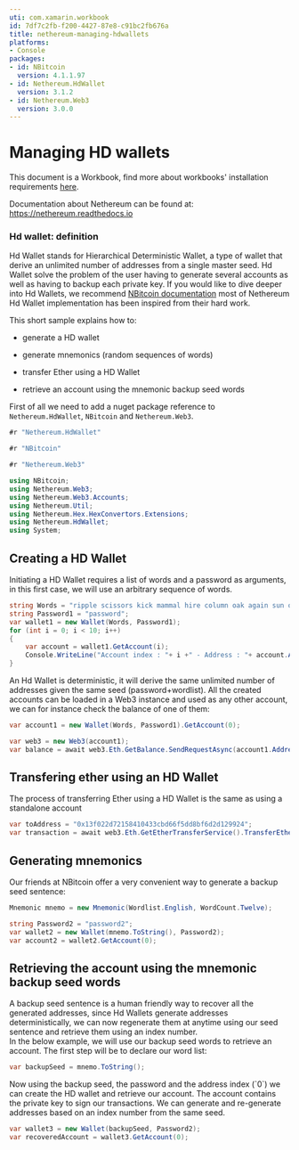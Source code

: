 ```yaml
---
uti: com.xamarin.workbook
id: 7df7c2fb-f200-4427-87e8-c91bc2fb676a
title: nethereum-managing-hdwallets
platforms:
- Console
packages:
- id: NBitcoin
  version: 4.1.1.97
- id: Nethereum.HdWallet
  version: 3.1.2
- id: Nethereum.Web3
  version: 3.0.0
---
```


# Managing HD wallets

This document is a Workbook, find more about workbooks' installation requirements  [here](https://docs.microsoft.com/en-us/xamarin/tools/workbooks/install).

Documentation about Nethereum can be found at: <https://nethereum.readthedocs.io>

### Hd wallet: definition

Hd Wallet stands for Hierarchical Deterministic Wallet, a type of wallet that derive an unlimited number of addresses from a single master seed. Hd Wallet solve the problem of the user having to generate several accounts as well as having to backup each private key.
If you would like to dive deeper into Hd Wallets, we recommend [NBitcoin documentation](https://programmingblockchain.gitbook.io/programmingblockchain/key_generation/is_it_random_enough) most of Nethereum Hd Wallet implementation has been inspired from their hard work.

This short sample explains how to:

* generate a HD wallet

* generate mnemonics (random sequences of words)

* transfer Ether using a HD Wallet

* retrieve an account using the mnemonic backup seed words

First of all we need to add a nuget package reference to `Nethereum.HdWallet`, `NBitcoin` and `Nethereum.Web3`.

```csharp
#r "Nethereum.HdWallet"
```

```csharp
#r "NBitcoin"
```

```csharp
#r "Nethereum.Web3"
```

```csharp
using NBitcoin;
using Nethereum.Web3;
using Nethereum.Web3.Accounts; 
using Nethereum.Util; 
using Nethereum.Hex.HexConvertors.Extensions; 
using Nethereum.HdWallet;
using System;
```

## Creating a HD Wallet

Initiating a HD Wallet requires a list of words and a password as arguments, in this first case, we will use an arbitrary sequence of words.

```csharp
string Words = "ripple scissors kick mammal hire column oak again sun offer wealth tomorrow wagon turn fatal";
string Password1 = "password";
var wallet1 = new Wallet(Words, Password1);
for (int i = 0; i < 10; i++)
{
    var account = wallet1.GetAccount(i); 
    Console.WriteLine("Account index : "+ i +" - Address : "+ account.Address +" - Private key : "+ account.PrivateKey);
}
```

An Hd Wallet is deterministic, it will derive the same unlimited number of addresses given the same seed (password+wordlist).
All the created accounts can be loaded in a Web3 instance and used as any other account, we can for instance check the balance of one of them:

```csharp
var account1 = new Wallet(Words, Password1).GetAccount(0);
```

```csharp
var web3 = new Web3(account1);
var balance = await web3.Eth.GetBalance.SendRequestAsync(account1.Address);
```

## Transfering ether using an HD Wallet

The process of transferring Ether using a HD Wallet is the same as using a standalone account

```csharp
var toAddress = "0x13f022d72158410433cbd66f5dd8bf6d2d129924";
var transaction = await web3.Eth.GetEtherTransferService().TransferEtherAndWaitForReceiptAsync(toAddress, 2.11m, 2);
```

## Generating mnemonics

Our friends at NBitcoin offer a very convenient way to generate a backup seed sentence:

```csharp
Mnemonic mnemo = new Mnemonic(Wordlist.English, WordCount.Twelve);
```

```csharp
string Password2 = "password2";
var wallet2 = new Wallet(mnemo.ToString(), Password2);
var account2 = wallet2.GetAccount(0);
```

## Retrieving the account using the mnemonic backup seed words

A backup seed sentence is a human friendly way to recover all the generated addresses, since Hd Wallets generate addresses deterministically, we can now regenerate them at anytime using our seed sentence and retrieve them using an index number.\
In the below example, we will use our backup seed words to retrieve an account. The first step will be to declare our word list:

```csharp
var backupSeed = mnemo.ToString();
```

Now using the backup seed, the password and the address index (\`0\`) we can create the HD wallet and retrieve our account. The account contains the private key to sign our transactions. We can generate and re-generate addresses based on an index number from the same seed.

```csharp
var wallet3 = new Wallet(backupSeed, Password2);
var recoveredAccount = wallet3.GetAccount(0);
```